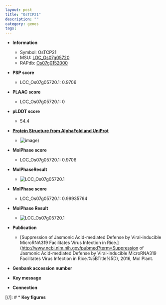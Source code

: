 ```yaml
---
layout: post
title: "OsTCP21"
description: ""
category: genes
tags: 
---
```


* **Information**  
    + Symbol: OsTCP21  
    + MSU: [LOC_Os07g05720](http://rice.plantbiology.msu.edu/cgi-bin/ORF_infopage.cgi?orf=LOC_Os07g05720)  
    + RAPdb: [Os07g0152000](http://rapdb.dna.affrc.go.jp/viewer/gbrowse_details/irgsp1?name=Os07g0152000)  

* **PSP score**  
    + LOC_Os07g05720.1: 0.9706 

* **PLAAC score**  
    + LOC_Os07g05720.1: 0 

* **pLDDT score**
    + 54.4

* **[Protein Structure from AlphaFold and UniProt](https://www.uniprot.org/uniprotkb/Q0D8K4/entry#structure)**
    + ![image](https://ricepsp.github.io/images/Q0/AF-Q0D8K4-F1.png))

* **MolPhase score**
    + LOC_Os07g05720.1: 0.9706

* **MolPhaseResult**
    + ![LOC_Os07g05720.1](https://ricepsp.github.io/pictures/LOC_Os07g/LOC_Os07g05720.1.png)

* **MolPhase score**
    + LOC_Os07g05720.1: 0.99935764

* **MolPhase Result**
    + ![LOC_Os07g05720.1](https://304243504.github.io/Pictures/LOC_Os07g/LOC_Os07g05720.1.png)

* **Publication**  
    + [Suppression of Jasmonic Acid-mediated Defense by Viral-inducible MicroRNA319 Facilitates Virus Infection in Rice.](http://www.ncbi.nlm.nih.gov/pubmed?term=Suppression of Jasmonic Acid-mediated Defense by Viral-inducible MicroRNA319 Facilitates Virus Infection in Rice.%5BTitle%5D), 2016, Mol Plant.

* **Genbank accession number**  

* **Key message**  

* **Connection**  

[//]: # * **Key figures**  


